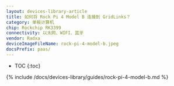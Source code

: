 ```yaml
---
layout: devices-library-article
title: 如何将 Rock Pi 4 Model B 连接到 GridLinks？
category: 单板计算机
chip: Rockchip RK3399
connectivity: 以太网、WIFI、蓝牙
vendor: Radxa
deviceImageFileName: rock-pi-4-model-b.jpeg
docsPrefix: paas/
---
```



* TOC
{:toc}

{% include /docs/devices-library/guides/rock-pi-4-model-b.md %}